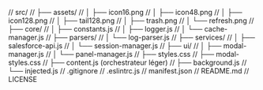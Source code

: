 // src/
// ├── assets/
// │   ├── icon16.png
// │   ├── icon48.png
// │   ├── icon128.png
// │   ├── tail128.png
// │   ├── trash.png
// │   └── refresh.png
// ├── core/
// │   ├── constants.js
// │   ├── logger.js
// │   └── cache-manager.js
// ├── parsers/
// │   └── log-parser.js
// ├── services/
// │   ├── salesforce-api.js
// │   └── session-manager.js
// ├── ui/
// │   ├── modal-manager.js
// │   └── panel-manager.js
// ├── styles.css
// ├── modal-styles.css
// ├── content.js (orchestrateur léger)
// ├── background.js
// └── injected.js
// .gitignore
// .eslintrc.js
// manifest.json
// README.md
// LICENSE